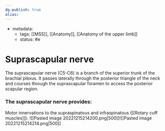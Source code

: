 ```yaml
---
dg-publish: true
alias:
---
```

- metadata:
	- tags: [[MSS]], [[Anatomy]], [[Anatomy of the upper limb]]
	- status: #e 
# Suprascapular nerve
The suprascapular nerve (C5-C6) is a branch of the superior trunk of the brachial plexus. It passes laterally through the posterior triangle of the neck and courses through the suprascapular foramen to access the posterior scapular region.

### The suprascapular nerve provides:
Motor innervations to the supraspinatous and infraspinatous ([[Rotary cuff muscles]]).
![[Pasted image 20221215214200.png|500]]![[Pasted image 20221215214214.png|500]]
